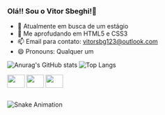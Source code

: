 ### Olá!! Sou o Vitor Sbeghi!👋

- 🔭 Atualmente em busca de um estágio
- 🌱 Me aprofudando em HTML5 e CSS3
- 📫 Email para contato: vitorsbg123@outlook.com
- 😄 Pronouns: Qualquer um

![Anurag's GitHub stats](https://github-readme-stats.vercel.app/api?username=SbgVit0r&show_icons=true&theme=dracula)
![Top Langs](https://github-readme-stats.vercel.app/api/top-langs/?username=SbgVit0r)

<!--Ícones das linguagens que ultilizo-->
<div display="inline-block">
  <img align="center" height="30" width="40" src="https://cdn.jsdelivr.net/gh/devicons/devicon/icons/javascript/javascript-original.svg" />
  <img align="center" height="30" width="40" src="https://cdn.jsdelivr.net/gh/devicons/devicon/icons/html5/html5-plain.svg"/>
  <img align="center" height="30" width="40" src="https://cdn.jsdelivr.net/gh/devicons/devicon/icons/css3/css3-plain.svg"/>        
</div>


  ##


<!--Links para outros perfís-->
<div>
  <a href="https://www.linkedin.com/in/vitor-sbeghi-836051255/" target="_blank><img align="center" src="https://img.shields.io/badge/LinkedIn-0077B5?style=for-the-badge&logo=linkedin&logoColor=white" target="_blank"></a>
</div>

![Snake Animation](https://github.com/SbgVit0r/)
